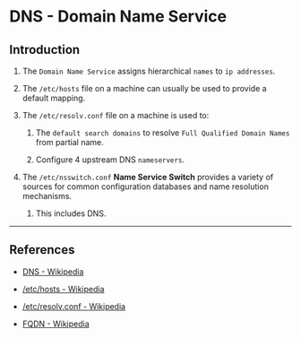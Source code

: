 # DNS - Domain Name Service

## Introduction

1. The `Domain Name Service` assigns hierarchical `names` to `ip addresses`.

2. The `/etc/hosts` file on a machine can usually be used to provide a default mapping.

3. The `/etc/resolv.conf` file on a machine is used to:

    1.  The `default search domains` to resolve `Full Qualified Domain Names` from partial name.
    
    2. Configure 4 upstream DNS `nameservers`.

4. The `/etc/nsswitch.conf` __Name Service Switch__ provides a variety of sources for common configuration databases and name resolution mechanisms.

    1. This includes DNS.



---

## References

* [DNS - Wikipedia](https://en.wikipedia.org/wiki/Domain_Name_System)

* [/etc/hosts - Wikipedia](https://en.wikipedia.org/wiki/Hosts_(file))

* [/etc/resolv.conf - Wikipedia](https://en.wikipedia.org/wiki/Resolv.conf)

* [FQDN - Wikipedia](https://en.wikipedia.org/wiki/Fully_qualified_domain_name)
